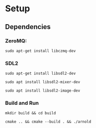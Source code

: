 # Setup

## Dependencies

### ZeroMQ:

`sudo apt-get install libczmq-dev`

### SDL2

`sudo apt-get install libsdl2-dev`

`sudo apt install libsdl2-mixer-dev`

`sudo apt install libsdl2-image-dev`

### Build and Run

`mkdir build && cd build`

`cmake .. && cmake --build . && ./arnold`
